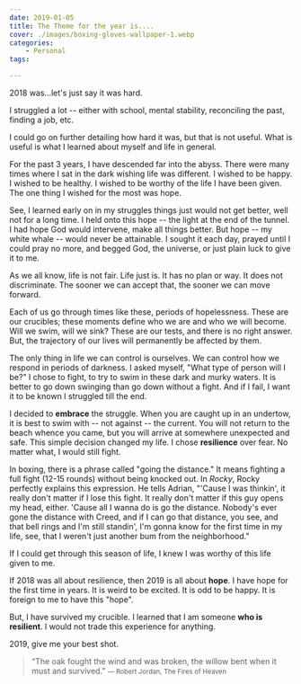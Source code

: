 ```yaml
---
date: 2019-01-05
title: The Theme for the year is....
cover: ./images/boxing-gloves-wallpaper-1.webp
categories:
    - Personal
tags:

---
```


2018 was...let's just say it was hard. 

I struggled a lot -- either with school, mental stability, reconciling the past, finding a job, etc. 

I could go on further detailing how hard it was, but that is not useful. What is useful is what I learned about myself and life in general. 

For the past 3 years, I have descended far into the abyss. There were many times where I sat in the dark wishing life was different. I wished to be happy. I wished to be healthy. I wished to be worthy of the life I have been given. The one thing I wished for the most was hope. 

See, I learned early on in my struggles things just would not get better, well not for a long time. I held onto this hope -- the light at the end of the tunnel. I had hope God would intervene, make all things better. But hope -- my white whale -- would never be attainable. I sought it each day, prayed until I could pray no more, and begged God, the universe, or just plain luck to give it to me. 

As we all know, life is not fair. Life just is. It has no plan or way. It does not discriminate. The sooner we can accept that, the sooner we can move forward.

Each of us go through times like these, periods of hopelessness. These are our crucibles; these moments define who we are and who we will become. Will we swim, will we sink? These are our tests, and there is no right answer. But, the trajectory of our lives will permanently be affected by them. 

The only thing in life we can control is ourselves. We can control how we respond in periods of darkness. I asked myself, "What type of person will I be?" I chose to fight, to try to swim in these dark and murky waters. It is better to go down swinging than go down without a fight. And if I fail, I want it to be known I struggled till the end. 

I decided to **embrace** the struggle. When you are caught up in an undertow, it is best to swim with -- not against -- the current. You will not return to the beach whence you came, but you will arrive at somewhere unexpected and safe. This simple decision changed my life. I chose **resilience** over fear. No matter what, I would still fight.

In boxing, there is a phrase called "going the distance." It means fighting a full fight (12-15 rounds) without being knocked out. In _Rocky_, Rocky perfectly explains this expression. He tells Adrian, "'Cause I was thinkin', it really don't matter if I lose this fight. It really don't matter if this guy opens my head, either. 'Cause all I wanna do is go the distance. Nobody's ever gone the distance with Creed, and if I can go that distance, you see, and that bell rings and I'm still standin', I'm gonna know for the first time in my life, see, that I weren't just another bum from the neighborhood."

If I could get through this season of life, I knew I was worthy of this life given to me.

If 2018 was all about resilience, then 2019 is all about **hope**. I have hope for the first time in years. It is weird to be excited. It is odd to be happy. It is foreign to me to have this "hope". 

But, I have survived my crucible. I learned that I am someone **who is resilient**.  I would not trade this experience for anything. 

2019, give me your best shot.

> “The oak fought the wind and was broken, the willow bent when it must and survived.” <small>― Robert Jordan, The Fires of Heaven</small>
